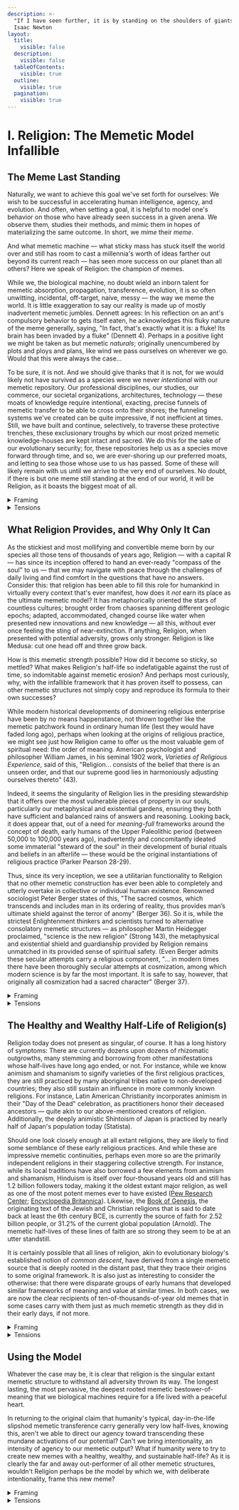 ```yaml
---
description: >-
  "If I have seen further, it is by standing on the shoulders of giants." -
  Isaac Newton
layout:
  title:
    visible: false
  description:
    visible: false
  tableOfContents:
    visible: true
  outline:
    visible: true
  pagination:
    visible: true
---
```


# I. Religion: The Memetic Model Infallible

## The Meme Last Standing

Naturally, we want to achieve this goal we've set forth for ourselves: We wish to be successful in accelerating human intelligence, agency, and evolution. And often, when setting a goal, it is helpful to model one's behavior on those who have already seen success in a given arena. We observe them, studies their methods, and mimic them in hopes of materializing the same outcome. In short, we _mime_ their _meme_.&#x20;

And what memetic machine — what sticky mass has stuck itself the world over and still has room to cast a millennia's worth of ideas farther out beyond its current reach — has seen more success on our planet than all others? Here we speak of Religion: the champion of memes.&#x20;

While we, the biological machine, no doubt wield an inborn talent for memetic absorption, propagation, transference, evolution, it is so often unwitting, incidental, off-target, naive, messy — the way we meme the world. It is little exaggeration to say our reality is made up of mostly inadvertent memetic jumbles. Dennett agrees: In his reflection on an ant's compulsory behavior to gets itself eaten, he acknowledges this fluky nature of the meme generally, saying, "In fact, that's exactly what it is: a fluke! Its brain has been invaded by a fluke" (Dennett 4). Perhaps in a positive light we might be taken as but memetic _naturals_; originally unencumbered by plots and ploys and plans, like wind we pass ourselves on wherever we go. Would that this were always the case...

To be sure, it is not. And we should give thanks that it is not, for we would likely not have survived as a species were we never _intentional_ with our memetic repository. Our professional disciplines, our studies, our commerce, our societal organizations, architectures, technology — these moats of knowledge require intentional, exacting, precise funnels of memetic transfer to be able to cross onto their shores; the funneling systems we've created can be quite impressive, if not inefficient at times. Still, we have built and continue, selectively, to traverse these protective trenches, these exclusionary troughs by which our most prized memetic knowledge-houses are kept intact and sacred. We do this for the sake of our evolutionary security; for, these repositories help us as a species move forward through time, and so, we are ever-shoring up our preferred moats, and letting to sea those whose use to us has passed. Some of these will likely remain with us until we arrive to the very end of ourselves. No doubt, if there is but one meme still standing at the end of our world, it will be Religion, as it boasts the biggest moat of all.&#x20;

<details>

<summary>Framing</summary>

* Dan Dennett: Dan Dennett's concept of memes as viral-like entities integrates with the idea that religion has become the most "sticky" and enduring meme in human history. He contributes his concept of memes as entities that spread through a population like viruses, explaining the persistence of religion as a dominant meme.
* Richard Dawkins: Richard Dawkins' theory of the "selfish gene" parallels the persistence of religious memes, which propagate successfully due to their inherent "fitness.” He provides the foundational concept of the "selfish gene," which parallels the idea of religion as a "selfish meme" that propagates due to its inherent fitness and adaptability
* William James: William James' exploration of religious experience supports the idea that religion fulfills a deep-seated human need for order and meaning, making it an enduring meme. He offers insights into the psychological appeal of religion, noting how it provides a sense of order and meaning, which is crucial for its memetic success.
* Peter Berger: Peter Berger's concept of the "sacred cosmos" reinforces the protective function of religion in shielding humans from existential fears.
* Susan Blackmore: expands on Dawkins’ work by discussing the idea of memetic replication and survival, emphasizing how religion, as a meme, has optimized itself to outcompete others.

Why They Fit:

* Religion, as explored by Dennett and Dawkins, is a powerful memetic construct because it taps into fundamental human needs for meaning and order, as James and Berger suggest. This combination of psychological and sociological insights explains why religious memes have outlasted many others and continue to exert influence.
* These thinkers collectively explain the success of religion as a meme through its ability to fulfill deep psychological needs, its capacity for adaptation, and its inherent “selfish” nature that ensures its propagation. Religion's success as a meme can be understood through its ability to provide meaning and stability in a chaotic world, as well as its capacity to evolve and integrate new ideas while maintaining core tenets.

Sources:

* Dennett, Daniel C. Breaking the Spell: Religion as a Natural Phenomenon. 2006.
* Dawkins, Richard. The Selfish Gene. 1976.
* James, William. The Varieties of Religious Experience. 1902.
* Berger, Peter. The Sacred Canopy: Elements of a Sociological Theory of Religion. 1967.
* Blackmore, Susan. The Meme Machine. 1999.

</details>

<details>

<summary>Tensions</summary>

Theoretical Tensions and Inconsistencies:

* Tensions: The tension between the idea of memes as often being incidental and the highly structured, deliberate nature of religious memes.
* Inaccuracies/Misinterpretations: Potential underestimation of the role of conscious human agency in the propagation of religious memes.

Solution: Acknowledging that while some memes may spread incidentally, the success of religious memes lies in their ability to fulfill deep psychological and social needs, thereby receiving more deliberate reinforcement.

Theoretical Tensions and Inconsistencies:

* Tensions: The inherent conflict between the rational, evidence-based approach of science and the faith-based, often non-empirical nature of religious belief.
* Inaccuracies/Misinterpretations: The oversimplification of religion as merely a “selfish meme” without acknowledging its complex role in cultural and social structures.

Solution: To reconcile these tensions, it’s important to recognize that while religion functions as a meme, its success also stems from its deep integration into human culture and social structures, providing community, moral frameworks, and existential answers.

</details>

## What Religion Provides, and Why Only It Can

As the stickiest and most mollifying and convertible meme born by our species all those tens of thousands of years ago, Religion — with a capital R — has since its inception offered to hand an ever-ready "compass of the soul" to us — that we may navigate with peace through the challenges of daily living and find comfort in the questions that have no answers. Consider this: that religion has been able to fill this role for humankind in virtually every context that's ever manifest, how does it _not_ earn its place as the ultimate memetic model? It has metaphorically oriented the stars of countless cultures; brought order from chaoses spanning different geologic epochs; adapted, accommodated, changed course like water when presented new innovations and new knowledge — all this, without ever once feeling the sting of near-extinction. If anything, Religion, when presented with potential adversity, grows only stronger. Religion is like Medusa: cut one head off and three grow back.&#x20;

How is this memetic strength possible? How did it become so sticky, so mettled? What makes Religion's half-life so indefatigable against the rust of time, so indomitable against memetic erosion? And perhaps most curiously, why, with the infallible framework that it has proven itself to possess, can other memetic structures not simply copy and reproduce its formula to their own successes?&#x20;

While modern historical developments of domineering religious enterprise have been by no means happenstance, not thrown together like the memetic patchwork found in ordinary human life (lest they would have faded long ago), perhaps when looking at the origins of religious practice, we might see just how Religion came to offer us the most valuable gem of spiritual need: the order of meaning. American psychologist and philosopher William James, in his seminal 1902 work, _Varieties of Religious Experience,_ said of this, "Religion... consists of the belief that there is an unseen order, and that our supreme good lies in harmoniously adjusting ourselves thereto" (43).&#x20;

Indeed, it seems the singularity of Religion lies in the presiding stewardship that it offers over the most vulnerable pieces of property in our souls, particularly our metaphysical and existential gardens, ensuring they both have sufficient and balanced rains of answers and reasoning. Looking back, it does appear that, out of a need for _meaning-full_ frameworks around the concept of death, early humans of the Upper Paleolithic period (between 50,000 to 100,000 years ago), inadvertently and concomitantly ideated some immaterial "steward of the soul" in their development of burial rituals and beliefs in an afterlife — these would be the original instantiations of religious practice (Parker Pearson 28-29).&#x20;

Thus, since its very inception, we see a utilitarian functionality to Religion that no other memetic construction has ever been able to completely and utterly overtake in collective or individual human existence. Renowned sociologist Peter Berger states of this, "The sacred cosmos, which transcends and includes man in its ordering of reality, thus provides man’s ultimate shield against the terror of anomy" (Berger 36). So it is, while the strictest Enlightenment thinkers and scientists turned to alternative consolatory memetic structures — as philosopher Martin Heidegger proclaimed, "science is the new religion" (Strong 143), the metaphysical and existential shield and guardianship provided by Religion remains unmatched in its provided sense of spiritual safety. (Even Berger admits these secular attempts carry a religious component, "... in modern times there have been thoroughly secular attempts at cosmization, among which modern science is by far the most important. It is safe to say, however, that originally all cosmization had a sacred character" (Berger 37). &#x20;

<details>

<summary>Framing</summary>

* William James (1902) discusses religion as a means of providing psychological comfort by offering a sense of order and purpose.
* Peter Berger (1967) elaborates on religion’s role in creating a “sacred canopy” that shields individuals from existential despair by providing a coherent worldview.&#x20;
* Martin Heidegger: Heidegger’s observation that science has become a "new religion" shows the ongoing need for existential frameworks that provide order and meaning.
* Émile Durkheim (1912) examines religion as a social institution that reinforces collective norms and values, thus maintaining social cohesion.
* Mircea Eliade (1957) adds to this by exploring how religion connects the sacred and the profane, providing a framework for individuals to navigate their lives with a sense of the divine.

<!---->

* Integration of Ideas:
  * William James' and Peter Berger's ideas support the argument that religion provides a unique framework for meaning-making, crucial for human survival and peace of mind.&#x20;
  * &#x20;These thinkers emphasize the essential role that religion plays in human life, not just as a belief system, but as a fundamental structure for making sense of the world and ensuring psychological stability. These thinkers illustrate how religion provides not just a belief system, but a comprehensive framework for understanding existence, maintaining social order, and offering psychological comfort. Religion’s ability to fulfill these deep-seated human needs is what makes it irreplaceable and resilient as a meme.

Sources:

* James, William. The Varieties of Religious Experience. 1902.
* Berger, Peter. The Sacred Canopy. 1967.
* Heidegger, Martin. The Question Concerning Technology and Other Essays. 1954.
* Durkheim, Émile. The Elementary Forms of Religious Life. 1912.
* Eliade, Mircea. The Sacred and the Profane: The Nature of Religion. 1957.

</details>

<details>

<summary>Tensions</summary>

Theoretical Tensions and Inconsistencies:

* Tensions: The idea that science can fully replace religion as a source of meaning and order.
* Inaccuracies/Misinterpretations: Over-reliance on science as a purely rational replacement for religious belief might overlook the emotional and existential needs that religion fulfills.

Solution: Recognize that while science provides a framework for understanding the physical world, religion offers a necessary complement by addressing the metaphysical and existential aspects of human life.

* Tensions: The difficulty in reconciling the subjective, experiential aspects of religion with the objective, institutional roles it plays in society.
* Inaccuracies/Misinterpretations: The assumption that religion’s primary role is to control or manipulate, rather than to genuinely fulfill psychological and social needs.

Solution: A balanced view that acknowledges both the institutional power of religion and its genuine capacity to meet individual and collective human needs.

</details>

## The Healthy and Wealthy Half-Life of Religion(s)

Religion today does not present as singular, of course. It has a long history of symptoms: There are currently dozens upon dozens of rhizomatic outgrowths, many stemming and borrowing from other manifestations whose half-lives have long ago ended, or not. For instance, while we know animism and shamanism to signify varieties of the first religious practices, they are still practiced by many aboriginal tribes native to non-developed countries; they also still sustain an influence in more commonly known religions. For instance, Latin American Christianity incorporates animism in their "Day of the Dead" celebration, as practitioners honor their deceased ancestors — quite akin to our above-mentioned creators of religion. Additionally, the deeply animistic Shintoism of Japan is practiced by nearly half of Japan's population today (Statista).&#x20;

Should one look closely enough at all extant religions, they are likely to find some semblance of these early religious practices. And while these are impressive memetic continuities, perhaps even more so are the primarily independent religions in their staggering collective strength. For instance, while its local traditions have also borrowed a few elements from animism and shamanism, Hinduism is itself over four-thousand years old and still has 1.2 billion followers today, making it the oldest extant major religion, as well as one of the most potent memes ever to have existed ([Pew Research Center](https://www.pewresearch.org/religion/2015/04/02/hindus/); [Encyclopedia Britannica](https://www.britannica.com/topic/Hinduism)). Likewise, the [Book of Genesis](https://www.vatican.va/archive/bible/genesis/documents/bible\_genesis\_en.html), the originating text of the Jewish and Christian religions that is said to date back at least the 6th century BCE, is currently the source of faith for 2.52 billion people, or 31.2% of the current global population (Arnold). The memetic half-lives of these lines of faith are so strong they seem to be at an utter standstill.&#x20;

It is certainly possible that all lines of religion, akin to evolutionary biology's established notion of _common descent_, have derived from a single memetic source that is deeply rooted in the distant past, that they trace their origins to some original framework. It is also just as interesting to consider the otherwise: that there were disparate groups of early humans that developed similar frameworks of meaning and value at similar times. In both cases, we are now the clear recipients of ten-of-thousands-of-year old memes that in some cases carry with them just as much memetic strength as they did in their early days, if not more.&#x20;

<details>

<summary>Framing</summary>

Who Fits Here:

* Richard Dawkins, Dan Dennett, Rodney Stark, Ninian Smart, Talal Asad.

Where They Fit:

* Richard Dawkins (1976) provides the idea that religion, as a meme, has an exceptionally long half-life due to its adaptability and its role in human survival.
* Rodney Stark (2006) offers insights into how religious movements sustain themselves over time by adapting to social changes while preserving core beliefs.
* Ninian Smart (1996) discusses the seven dimensions of religion, which highlight its comprehensive nature and explain its ability to persist across cultures and epochs.
* Talal Asad (1993) explores how religion is continually redefined and reinterpreted within different historical and cultural contexts, ensuring its longevity.

Why They Fit:

* Justification: The endurance of religion as a meme is a testament to its adaptability and its ability to meet the psychological and social needs of diverse populations across time.
* Dawkins’ and Dennett's ideas explain how religion's ability to evolve and adapt ensures its longevity as a meme. The sociological perspectives on religion demonstrate its role in maintaining social cohesion and providing a shared sense of purpose.
* These thinkers collectively explain how religion maintains its longevity and influence through its adaptability, comprehensive nature, and capacity to be reinterpreted across different contexts. Religion’s ability to sustain itself over millennia is due to its complex interplay of belief, practice, and social structure.

Sources:

* Dawkins, Richard. The Selfish Gene. 1976.
* Dennett, Daniel C. Breaking the Spell. 2006.
* Berger, Peter. The Sacred Canopy. 1967.
* Stark, Rodney. The Rise of Christianity: How the Obscure, Marginal Jesus Movement Became the Dominant Religious Force in the Western World in a Few Centuries. 1996.
* Smart, Ninian. The World’s Religions. 1996.
* Asad, Talal. Genealogies of Religion: Discipline and Reasons of Power in Christianity and Islam. 1993.

</details>

<details>

<summary>Tensions</summary>

* Tensions: The potential conflict between religious and secular worldviews in modern society.
* Inaccuracies/Misinterpretations: Underestimating the influence of secularization on the persistence of religious memes.

Solution: Acknowledge that secularization does not necessarily diminish the power of religious memes; instead, it might transform them into new, culturally relevant forms.

Theoretical Tensions and Inconsistencies:

* Tensions: The conflict between the enduring nature of religious traditions and the rapidly changing modern world.
* Inaccuracies/Misinterpretations: The potential underestimation of religion’s ability to adapt and integrate new ideas and practices.

Solution: Emphasize the adaptability of religion and its ability to maintain relevance by evolving in response to new cultural and social developments.

</details>

## Using the Model

Whatever the case may be, it is clear that religion is the singular extant memetic structure to withstand all adversity thrown its way. The longest lasting, the most pervasive, the deepest rooted memetic bestower-of-meaning that we biological machines require for a life lived with a peaceful heart.&#x20;

In returning to the original claim that humanity's typical, day-in-the-life slipshod memetic transference carry generally very low half-lives, knowing this, aren't we able to direct our agency toward transcending these mundane activations of our potential? Can't we bring intentionality, an intensity of agency to our memetic output? What if humanity were to try to create new memes with a healthy, wealthy, and sustainable half-life? As it is clearly the far and away out-performer of all other memetic structures, wouldn't Religion perhaps be _the_ model by which we, with deliberate intentionality, frame this new meme?&#x20;

<details>

<summary>Framing </summary>

* Thinkers/Theorists: Dan Dennett, Richard Dawkins, Pierre Bourdieu, Michel Foucault.
  * Dan Dennett (2006) and Richard Dawkins (1976) provide a foundation for understanding how religion, as a meme, can be used as a model for creating new memes with lasting impact.
  * Pierre Bourdieu (1977) offers the concept of cultural capital, which can be applied to understanding how religious memes accumulate and transmit social value.
  * Michel Foucault (1980) discusses the role of power and knowledge in shaping discourse, which is relevant for understanding how religious memes maintain influence and control.

Why They Fit:

* Justification: By studying the success of religious memes, we can learn how to design new memes that are similarly resilient and impactful, ensuring the continued evolution of human culture.
* Integration of Ideas: Dennett’s and Dawkins’ theories provide the basis for understanding how memes, particularly religious ones, can be used as models for creating new, lasting memes. Cultural theorists offer insights into how these models can be adapted to contemporary contexts.
* These thinkers provide a framework for understanding how religious memes can be studied, replicated, and adapted to create new, impactful memes that can drive cultural evolution. By analyzing the success of religious memes, we can learn to design cultural constructs that are similarly resilient and influential.

Sources:

* Dennett, Daniel C. Breaking the Spell. 2006.
* Dawkins, Richard. The Selfish Gene. 1976.
* Bourdieu, Pierre. Outline of a Theory of Practice. 1977.
* Foucault, Michel. Power/Knowledge: Selected Interviews and Other Writings, 1972-1977. 1980.

</details>

<details>

<summary>Tensions</summary>

Theoretical Tensions and Inconsistencies:

* Tensions: The challenge of replicating the success of religious memes in a secular or postmodern context.
* Inaccuracies/Misinterpretations: Assuming that religious memes can be easily or directly translated into secular contexts without losing their effectiveness.

Solution: Focus on the underlying principles or core elements of religious memes—such as providing a sense of community, purpose, and identity—and adapt these to fit modern, secular contexts.

</details>
